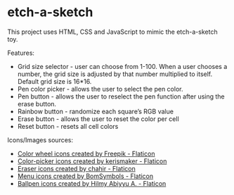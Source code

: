 # etch-a-sketch

This project uses HTML, CSS and JavaScript to mimic the etch-a-sketch toy.

Features:
* Grid size selector - user can choose from 1-100. When a user chooses a number, the grid size is adjusted by that number multiplied to itself. Default grid size is 16*16.
* Pen color picker - allows the user to select the pen color.
* Pen button - allows the user to reselect the pen function after using the erase button.
* Rainbow button - randomize each square’s RGB value
* Erase button - allows the user to reset the color per cell
* Reset button - resets all cell colors

Icons/Images sources:

* <a href="https://www.flaticon.com/free-icons/color-wheel" title="color wheel icons">Color wheel icons created by Freepik - Flaticon</a>
* <a href="https://www.flaticon.com/free-icons/color-picker" title="color-picker icons">Color-picker icons created by kerismaker - Flaticon</a>
* <a href="https://www.flaticon.com/free-icons/eraser" title="eraser icons">Eraser icons created by chahir - Flaticon</a>
* <a href="https://www.flaticon.com/free-icons/menu" title="menu icons">Menu icons created by BomSymbols - Flaticon</a>
* <a href="https://www.flaticon.com/free-icons/ballpen" title="ballpen icons">Ballpen icons created by Hilmy Abiyyu A. - Flaticon</a>